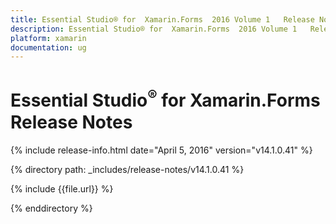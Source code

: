 ```yaml
---
title: Essential Studio® for  Xamarin.Forms  2016 Volume 1   Release Notes  
description: Essential Studio® for  Xamarin.Forms  2016 Volume 1   Release Notes  
platform: xamarin
documentation: ug
---
```


# Essential Studio<sup>®</sup> for  Xamarin.Forms  Release Notes  

{% include release-info.html date="April 5, 2016"  version="v14.1.0.41" %} 


{% directory path: _includes/release-notes/v14.1.0.41 %}

{% include {{file.url}} %}

{% enddirectory %}